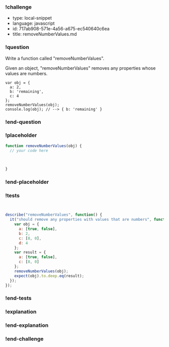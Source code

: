 ### !challenge

* type: local-snippet
* language: javascript
* id: 717ab908-571e-4a56-a675-ec540640c6ea
* title: removeNumberValues.md

### !question

Write a function called "removeNumberValues".

Given an object, "removeNumberValues" removes any properties whose values are numbers.

```
var obj = {
  a: 2,
  b: 'remaining',
  c: 4
};
removeNumberValues(obj);
console.log(obj); // --> { b: 'remaining' }
```

### !end-question

### !placeholder

```js
function removeNumberValues(obj) {
  // your code here
   

   
}
```

### !end-placeholder

### !tests

```js


describe("removeNumberValues", function() {
  it("should remove any properties with values that are numbers", function() {
    var obj = {
      a: [true, false],
      b: 2,
      c: [8, 0],
      d: 4
    };
    var result = {
      a: [true, false],
      c: [8, 0]
    };
    removeNumberValues(obj);
    expect(obj).to.deep.eq(result);
  });
});

```

### !end-tests

### !explanation

### !end-explanation

### !end-challenge
